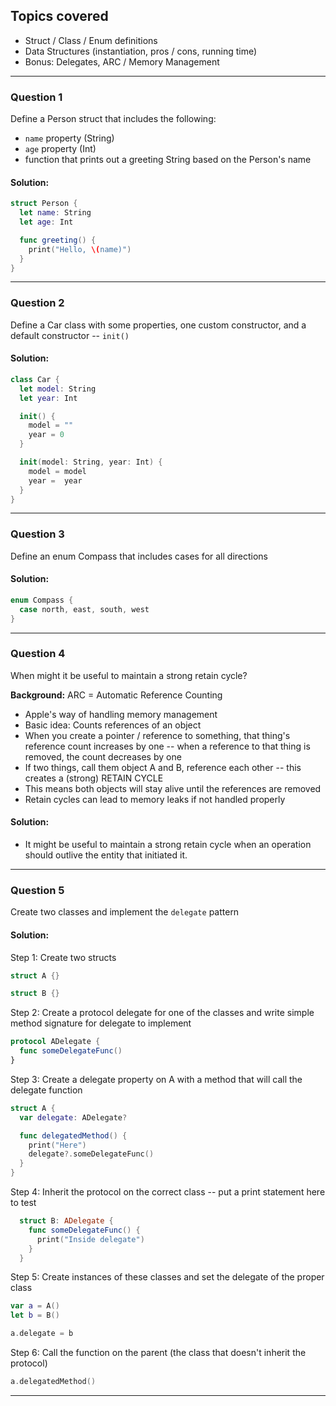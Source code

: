 ## Topics covered
* Struct / Class / Enum definitions
* Data Structures (instantiation, pros / cons, running time)
* Bonus: Delegates, ARC / Memory Management
--------

### Question 1
Define a Person struct that includes the following:
* `name` property (String)
* `age` property (Int)  
* function that prints out a greeting String based on the Person's name

#### Solution:
```Swift
struct Person {
  let name: String
  let age: Int

  func greeting() {
    print("Hello, \(name)")
  }
}
```
--------

### Question 2
Define a Car class with some properties, one custom constructor, and a default constructor -- `init()`

#### Solution:
```Swift
class Car {
  let model: String
  let year: Int

  init() {
    model = ""
    year = 0
  }

  init(model: String, year: Int) {
    model = model
    year =  year
  }
}
```
--------

### Question 3
Define an enum Compass that includes cases for all directions

#### Solution:
```Swift
enum Compass {
  case north, east, south, west
}
```
--------

### Question 4
When might it be useful to maintain a strong retain cycle?

**Background:**
ARC = Automatic Reference Counting
* Apple's way of handling memory management
* Basic idea: Counts references of an object
* When you create a pointer / reference to something, that thing's reference count increases by one -- when a reference to that thing is removed, the count decreases by one
* If two things, call them object A and B, reference each other -- this creates a (strong) RETAIN CYCLE
* This means both objects will stay alive until the references are removed
* Retain cycles can lead to memory leaks if not handled properly

#### Solution:  
* It might be useful to maintain a strong retain cycle when an operation should outlive the entity that initiated it.
--------

### Question 5
Create two classes and implement the `delegate` pattern

#### Solution:
Step 1: Create two structs
```Swift
struct A {}

struct B {}
```

Step 2: Create a protocol delegate for one of the classes and write simple method signature for delegate to implement
```Swift
protocol ADelegate {
  func someDelegateFunc()
}
```

Step 3: Create a delegate property on A with a method that will call the delegate function
```Swift
struct A {
  var delegate: ADelegate?

  func delegatedMethod() {
    print("Here")
    delegate?.someDelegateFunc()
  }
}
```

Step 4: Inherit the protocol on the correct class -- put a print statement here to test
```Swift
  struct B: ADelegate {
    func someDelegateFunc() {
      print("Inside delegate")
    }
  }
```

Step 5: Create instances of these classes and set the delegate of the proper class
```Swift
var a = A()
let b = B()

a.delegate = b
```

Step 6: Call the function on the parent (the class that doesn't inherit the protocol)
```Swift
a.delegatedMethod()
```
--------
